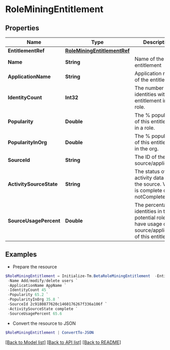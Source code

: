 # RoleMiningEntitlement
## Properties

Name | Type | Description | Notes
------------ | ------------- | ------------- | -------------
**EntitlementRef** | [**RoleMiningEntitlementRef**](RoleMiningEntitlementRef.md) |  | [optional] 
**Name** | **String** | Name of the entitlement | [optional] 
**ApplicationName** | **String** | Application name of the entitlement | [optional] 
**IdentityCount** | **Int32** | The number of identities with this entitlement in a role. | [optional] 
**Popularity** | **Double** | The % popularity of this entitlement in a role. | [optional] 
**PopularityInOrg** | **Double** | The % popularity of this entitlement in the org. | [optional] 
**SourceId** | **String** | The ID of the source/application. | [optional] 
**ActivitySourceState** | **String** | The status of activity data for the source.   Value is complete or notComplete. | [optional] 
**SourceUsagePercent** | **Double** | The percentage of identities in the potential role that have usage of the source/application of this entitlement. | [optional] 

## Examples

- Prepare the resource
```powershell
$RoleMiningEntitlement = Initialize-Tm.BetaRoleMiningEntitlement  -EntitlementRef null `
 -Name Add/modify/delete users `
 -ApplicationName AppName `
 -IdentityCount 45 `
 -Popularity 65.2 `
 -PopularityInOrg 35.8 `
 -SourceId 2c9180877620c1460176267f336a106f `
 -ActivitySourceState complete `
 -SourceUsagePercent 65.6
```

- Convert the resource to JSON
```powershell
$RoleMiningEntitlement | ConvertTo-JSON
```

[[Back to Model list]](../README.md#documentation-for-models) [[Back to API list]](../README.md#documentation-for-api-endpoints) [[Back to README]](../README.md)

